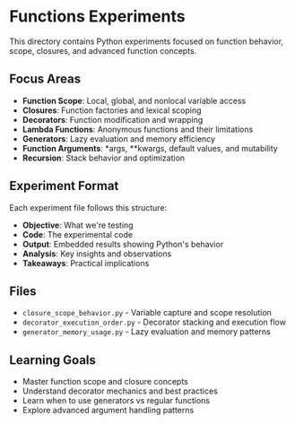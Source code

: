 # Functions Experiments

This directory contains Python experiments focused on function behavior, scope, closures, and advanced function concepts.

## Focus Areas

- **Function Scope**: Local, global, and nonlocal variable access
- **Closures**: Function factories and lexical scoping
- **Decorators**: Function modification and wrapping
- **Lambda Functions**: Anonymous functions and their limitations
- **Generators**: Lazy evaluation and memory efficiency
- **Function Arguments**: *args, **kwargs, default values, and mutability
- **Recursion**: Stack behavior and optimization

## Experiment Format

Each experiment file follows this structure:
- **Objective**: What we're testing
- **Code**: The experimental code
- **Output**: Embedded results showing Python's behavior
- **Analysis**: Key insights and observations
- **Takeaways**: Practical implications

## Files

- `closure_scope_behavior.py` - Variable capture and scope resolution
- `decorator_execution_order.py` - Decorator stacking and execution flow
- `generator_memory_usage.py` - Lazy evaluation and memory patterns

## Learning Goals

- Master function scope and closure concepts
- Understand decorator mechanics and best practices
- Learn when to use generators vs regular functions
- Explore advanced argument handling patterns